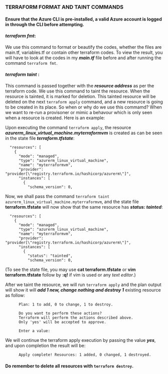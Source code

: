 ### TERRAFORM FORMAT AND TAINT COMMANDS

#### Ensure that the Azure CLI is pre-installed, a valid Azure account is logged in through the CLI before attempting.

#### *terraform fmt*:
We use this command to format or beautify the codes, whether the files are main.tf, variables.tf or contain other terraform codes. To view the result, you will have to look at the codes in my ***main.tf*** file before and after running the command `terraform fmt`.

#### *terraform taint <resource-address>*:
This command is passed together with the ***resource address*** as per the terraform code. We use this command to taint the resource. When the resource is tainted, it is marked for deletion. This tainted resource will be deleted on the next `terraform apply` command, and a new resource is going to be created in its place. So when or why do we use this commamd? When we want to re-run a provisoner or mimic a behavour which is only seen when a resource is created. Here is an example:

Upon executing the command `terraform apply`, the resource ***azurerm_linux_virtual_machine.myterraformvm*** is created as can be seen in the state file ***terraform.tfstate***:
```
  "resources": [
    {
      "mode": "managed",
      "type": "azurerm_linux_virtual_machine",
      "name": "myterraformvm",
      "provider": "provider[\"registry.terraform.io/hashicorp/azurerm\"]",
      "instances": [
        {
          "schema_version": 0,
```
Now, we shall pass the command `terraform taint azurerm_linux_virtual_machine.myterraformvm`, and the state file **terraform.tfstate** will now show that the same resource has ***status: tainted***:
```
  "resources": [
    {
      "mode": "managed",
      "type": "azurerm_linux_virtual_machine",
      "name": "myterraformvm",
      "provider": "provider[\"registry.terraform.io/hashicorp/azurerm\"]",
      "instances": [
        {
          "status": "tainted",
          "schema_version": 0,
```
(To see the state file, you may use **cat terraform.tfstate** or **vim terraform.tfstate** follow by **:q!** if vim is used or any *text editor*.)

After we taint the resource, we will run `terraform apply` and the plan output will show it will ***add 1 new, change nothing and destroy 1*** existing resource as follow:
```
      Plan: 1 to add, 0 to change, 1 to destroy.
      
      Do you want to perform these actions?
      Terraform will perform the actions described above.
      Only 'yes' will be accepted to approve.
      
      Enter a value: 
```
We will continue the terraform apply execution by passing the value ***yes***, and upon completion the result will be:
```
      Apply complete! Resources: 1 added, 0 changed, 1 destroyed.
```
#### Do remember to delete all resources with `terraform destroy`.
